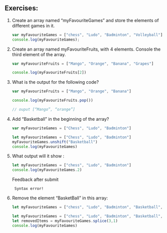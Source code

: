 ## Exercises:


1. Create an array named “myFavouriteGames” and store the elements of different games in it.

    ```javascript
    var myFavouriteGames = ["chess", "Ludo", "Badminton", "Volleyball"]
    console.log(myFavouriteGames);
    ```

2. Create an array named myFavouriteFruits, with 4 elements. Console the third element of the array.

    ```javascript
    var myFavouriteFruits = ["Mango", "Orange", "Banana", "Grapes"]
    
    console.log(myFavouriteFruits[2])
    ```

3. What is the output for the following code?
    ```javascript
    var myFavouriteFruits = ["Mango", "Orange", "Banana"]

    console.log(myFavouriteFruits.pop())

    // ouput [“Mango”, “orange”]
	```

4. Add “Basketball” in the beginning of the array?
    ```javascript
    var myFavouriteGames = ["Chess", "Ludo", "Badminton"]
    ```
    ```javascript
    let myFavouriteGames = ["Chess", "Ludo", "Badminton"]
    myFavouriteGames.unshift("Basketball")
    console.log(myFavouriteGames)
    ```


5. What output will it show :
    ```javascript
    let myFavouriteGames = ["chess", "Ludo", "Badminton"]
    console.log(myFavouriteGames.2)
    ```
    Feedback after submit
        
        Syntax error!
 
6. Remove the element “BasketBall” in this array:
    ```javascript
    let myFavouriteGames = ["chess", "Ludo", "Badminton", "Basketball", "Carom", "Cricket"]
    ```
    ```javascript
    let myFavouriteGames = ["chess", "Ludo", "Badminton", "Basketball", "Carom", "Cricket"]
    let removedItems = myFavouriteGames.splice(3,1)
    console.log(myFavouriteGames)
    ```
	
